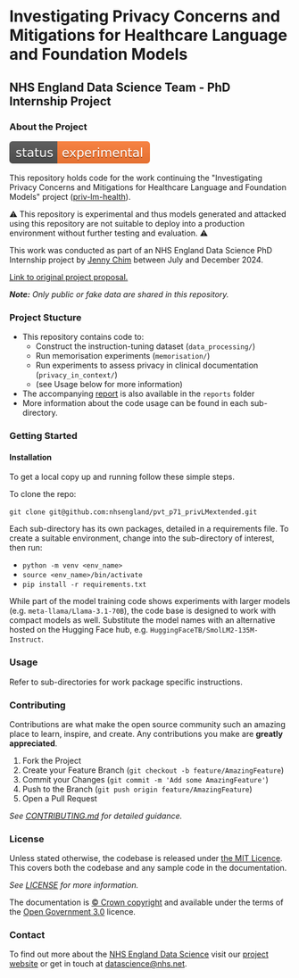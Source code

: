 # Investigating Privacy Concerns and Mitigations for Healthcare Language and Foundation Models
## NHS England Data Science Team - PhD Internship Project

### About the Project

[![status: experimental](https://github.com/GIScience/badges/raw/master/status/experimental.svg)](https://github.com/GIScience/badges#experimental)

This repository holds code for the work continuing the "Investigating Privacy Concerns and Mitigations for Healthcare Language and Foundation Models" project ([priv-lm-health](https://github.com/nhsengland/priv-lm-health)).

⚠️ This repository is experimental and thus models generated and attacked using this repository are not suitable to deploy into a production environment without further testing and evaluation. ⚠️

This work was conducted as part of an NHS England Data Science PhD Internship project by [Jenny Chim](https://github.com/j-chim) between July and December 2024.

[Link to original project proposal.](https://nhsx.github.io/nhsx-internship-projects/language-foundation-privacy-concern-mitigation/)

_**Note:** Only public or fake data are shared in this repository._

### Project Stucture
- This repository contains code to:
    - Construct the instruction-tuning dataset (`data_processing/`)
    - Run memorisation experiments (`memorisation/`)
    - Run experiments to assess privacy in clinical documentation (`privacy_in_context/`)
    - (see Usage below for more information)
- The accompanying [report](./reports/report.pdf) is also available in the `reports` folder
- More information about the code usage can be found in each sub-directory.

### Getting Started

#### Installation

To get a local copy up and running follow these simple steps.

To clone the repo:

`git clone git@github.com:nhsengland/pvt_p71_privLMextended.git`

Each sub-directory has its own packages, detailed in a requirements file. To create a suitable environment, change into the sub-directory of interest, then run:
- ```python -m venv <env_name>```
- `source <env_name>/bin/activate`
- `pip install -r requirements.txt`

While part of the model training code shows experiments with larger models (e.g. `meta-llama/Llama-3.1-70B`), the code base is designed to work with compact models as well. Substitute the model names with an alternative hosted on the Hugging Face hub, e.g. `HuggingFaceTB/SmolLM2-135M-Instruct`. 

### Usage
Refer to sub-directories for work package specific instructions.

### Contributing

Contributions are what make the open source community such an amazing place to learn, inspire, and create. Any contributions you make are **greatly appreciated**.

1. Fork the Project
2. Create your Feature Branch (`git checkout -b feature/AmazingFeature`)
3. Commit your Changes (`git commit -m 'Add some AmazingFeature'`)
4. Push to the Branch (`git push origin feature/AmazingFeature`)
5. Open a Pull Request

_See [CONTRIBUTING.md](./CONTRIBUTING.md) for detailed guidance._

### License

Unless stated otherwise, the codebase is released under [the MIT Licence][mit].
This covers both the codebase and any sample code in the documentation.

_See [LICENSE](./LICENSE) for more information._

The documentation is [© Crown copyright][copyright] and available under the terms
of the [Open Government 3.0][ogl] licence.

[mit]: LICENCE
[copyright]: http://www.nationalarchives.gov.uk/information-management/re-using-public-sector-information/uk-government-licensing-framework/crown-copyright/
[ogl]: http://www.nationalarchives.gov.uk/doc/open-government-licence/version/3/

### Contact

To find out more about the [NHS England Data Science](https://nhsengland.github.io/datascience/) visit our [project website](https://nhsengland.github.io/datascience/our_work/) or get in touch at [datascience@nhs.net](mailto:datascience@nhs.net).

<!-- ### Acknowledgements -->

